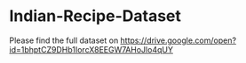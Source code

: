 # Indian-Recipe-Dataset

Please find the full dataset on https://drive.google.com/open?id=1bhptCZ9DHb1IorcX8EEGW7AHoJlo4qUY

